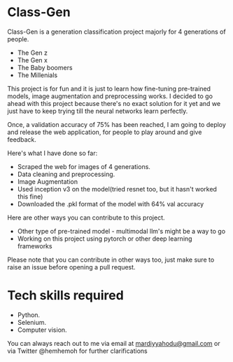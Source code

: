 # Class-Gen

Class-Gen is a generation classification project majorly for 4 generations of people. 
* The Gen z
* The Gen x
* The Baby boomers
* The Millenials

This project is for fun and it is just to learn how fine-tuning pre-trained models, image augmentation and preprocessing works.
I decided to go ahead with this project because there's no exact solution for it yet and we just have to keep trying till the neural networks learn perfectly.

Once, a validation accuracy of 75% has been reached, I am going to deploy and release the web application, for people to play around and give feedback.

Here's what I have done so far:
 * Scraped the web for images of 4 generations.
 * Data cleaning and preprocessing.
 * Image Augmentation
 * Used inception v3 on the model(tried resnet too, but it hasn't worked this fine)
 * Downloaded the .pkl format of the model with 64% val accuracy
 
 Here are other ways you can contribute to this project.
 * Other type of pre-trained model - multimodal llm's might be a way to go
 * Working on this project using pytorch or other deep learning frameworks
 
 Please note that you can contribute in other ways too, just make sure to raise an issue before opening a pull request.
 
 # Tech skills required
 * Python.
 * Selenium.
 * Computer vision.

You can always reach out to me via email at mardiyyahodu@gmail.com or via Twitter @hemhemoh for further clarifications

